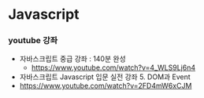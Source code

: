 # Javascript

### youtube 강좌 
- 자바스크립트 중급 강좌 : 140분 완성
    - https://www.youtube.com/watch?v=4_WLS9Lj6n4
- 자바스크립트 Javascript 입문 실전 강좌 5. DOM과 Event
-   https://www.youtube.com/watch?v=2FD4mW6xCJM